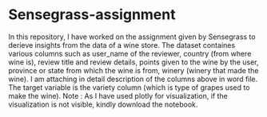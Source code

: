 # Sensegrass-assignment
In this repository, I have worked on the assignment given by Sensegrass to derieve insights from the data of a wine store. The dataset containes various columns such as user_name of the reviewer, country (from where wine is), review title and review details, points given to the wine by the user, province or state from which the wine is from, winery (winery that made the wine). I am attaching in detail description of the columns above in word file. The target variable is the variety column (which is type of grapes used to make the wine). 
Note : As I have used plotly for visualization, if the visualization is not visible, kindly download the notebook.
